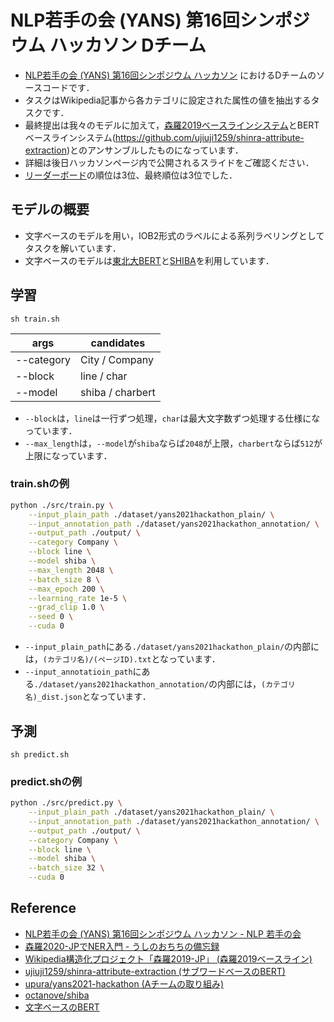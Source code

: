 # NLP若手の会 (YANS) 第16回シンポジウム ハッカソン Dチーム

- [NLP若手の会 (YANS) 第16回シンポジウム ハッカソン](https://yans.anlp.jp/entry/yans2021hackathon) におけるDチームのソースコードです．
- タスクはWikipedia記事から各カテゴリに設定された属性の値を抽出するタスクです．
- 最終提出は我々のモデルに加えて，[森羅2019ベースラインシステム](https://www.anlp.jp/proceedings/annual_meeting/2020/pdf_dir/F4-2.pdf)とBERTベースラインシステム(https://github.com/ujiuji1259/shinra-attribute-extraction)とのアンサンブルしたものになっています．
- 詳細は後日ハッカソンページ内で公開されるスライドをご確認ください．
- [リーダーボード](https://yans2021hackathon.pythonanywhere.com/)の順位は3位、最終順位は3位でした．

## モデルの概要

- 文字ベースのモデルを用い，IOB2形式のラベルによる系列ラベリングとしてタスクを解いています．
- 文字ベースのモデルは[東北大BERT](https://huggingface.co/cl-tohoku/bert-base-japanese-char-whole-word-masking)と[SHIBA](https://github.com/octanove/shiba)を利用しています．

## 学習
`sh train.sh`

| args | candidates |
|---|---|
| --category | City / Company |
| --block | line / char |
| --model | shiba / charbert |

- `--block`は，`line`は一行ずつ処理，`char`は最大文字数ずつ処理する仕様になっています．
- `--max_length`は，`--model`が`shiba`ならば`2048`が上限，`charbert`ならば`512`が上限になっています．

### train.shの例
```bash
python ./src/train.py \
    --input_plain_path ./dataset/yans2021hackathon_plain/ \
    --input_annotation_path ./dataset/yans2021hackathon_annotation/ \
    --output_path ./output/ \
    --category Company \
    --block line \
    --model shiba \
    --max_length 2048 \
    --batch_size 8 \
    --max_epoch 200 \
    --learning_rate 1e-5 \
    --grad_clip 1.0 \
    --seed 0 \
    --cuda 0
```

- `--input_plain_path`にある`./dataset/yans2021hackathon_plain/`の内部には，`(カテゴリ名)/(ページID).txt`となっています．
- `--input_annotatioin_path`にある`./dataset/yans2021hackathon_annotation/`の内部には，`(カテゴリ名)_dist.json`となっています．

## 予測
`sh predict.sh`

### predict.shの例
```bash
python ./src/predict.py \
    --input_plain_path ./dataset/yans2021hackathon_plain/ \
    --input_annotation_path ./dataset/yans2021hackathon_annotation/ \
    --output_path ./output/ \
    --category Company \
    --block line \
    --model shiba \
    --batch_size 32 \
    --cuda 0
```

## Reference
- [NLP若手の会 (YANS) 第16回シンポジウム ハッカソン - NLP 若手の会](https://yans.anlp.jp/entry/yans2021hackathon)
- [森羅2020-JPでNER入門 - うしのおちちの備忘録](https://kuroneko1259.hatenablog.com/entry/2021/08/12/163855)
- [Wikipedia構造化プロジェクト「森羅2019-JP」 (森羅2019ベースライン)](https://www.anlp.jp/proceedings/annual_meeting/2020/pdf_dir/F4-2.pdf)
- [ujiuji1259/shinra-attribute-extraction (サブワードベースのBERT)](https://github.com/ujiuji1259/shinra-attribute-extraction)
- [upura/yans2021-hackathon (Aチームの取り組み)](https://github.com/upura/yans2021-hackathon)
- [octanove/shiba](https://github.com/octanove/shiba)
- [文字ベースのBERT](https://huggingface.co/cl-tohoku/bert-base-japanese-char-whole-word-masking)
